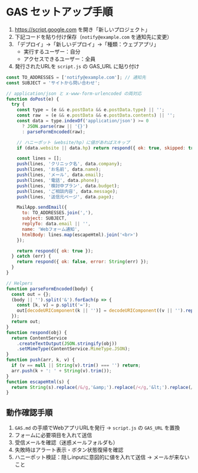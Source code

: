 # GAS セットアップ手順
1. https://script.google.com を開き「新しいプロジェクト」
2. 下記コードを貼り付け保存（`notify@example.com` を通知先に変更）
3. 「デプロイ」→「新しいデプロイ」→「種類：ウェブアプリ」
   - 実行するユーザー：自分
   - アクセスできるユーザー：全員
4. 発行されたURLを `script.js` の GAS_URL に貼り付け

```javascript
const TO_ADDRESSES = ['notify@example.com']; // 通知先
const SUBJECT = 'サイトから問い合わせ';

// application/json と x-www-form-urlencoded の両対応
function doPost(e) {
  try {
    const type = (e && e.postData && e.postData.type) || '';
    const raw  = (e && e.postData && e.postData.contents) || '';
    const data = type.indexOf('application/json') >= 0
      ? JSON.parse(raw || '{}')
      : parseFormEncoded(raw);

    // ハニーポット（website/hp）に値があればスキップ
    if (data.website || data.hp) return respond({ ok: true, skipped: true });

    const lines = [];
    push(lines, 'クリニック名', data.company);
    push(lines, 'お名前', data.name);
    push(lines, 'メール', data.email);
    push(lines, '電話', data.phone);
    push(lines, '検討中プラン', data.budget);
    push(lines, 'ご相談内容', data.message);
    push(lines, '送信元ページ', data.page);

    MailApp.sendEmail({
      to: TO_ADDRESSES.join(','),
      subject: SUBJECT,
      replyTo: data.email || '',
      name: 'Webフォーム通知',
      htmlBody: lines.map(escapeHtml).join('<br>')
    });

    return respond({ ok: true });
  } catch (err) {
    return respond({ ok: false, error: String(err) });
  }
}

// Helpers
function parseFormEncoded(body) {
  const out = {};
  (body || '').split('&').forEach(p => {
    const [k, v] = p.split('=');
    out[decodeURIComponent(k || '')] = decodeURIComponent((v || '').replace(/\+/g, ' '));
  });
  return out;
}
function respond(obj) {
  return ContentService
    .createTextOutput(JSON.stringify(obj))
    .setMimeType(ContentService.MimeType.JSON);
}
function push(arr, k, v) {
  if (v == null || String(v).trim() === '') return;
  arr.push(k + ': ' + String(v).trim());
}
function escapeHtml(s) {
  return String(s).replace(/&/g,'&amp;').replace(/</g,'&lt;').replace(/>/g,'&gt;').replace(/\n/g,'<br>');
}
```

## 動作確認手順
1. `GAS.md` の手順でWebアプリURLを発行 → `script.js` の `GAS_URL` を置換  
2. フォームに必要項目を入れて送信  
3. 受信メールを確認（迷惑メールフォルダも）  
4. 失敗時はアラート表示・ボタン状態復帰を確認  
5. ハニーポット検証：隠しinputに意図的に値を入れて送信 → メールが来ないこと